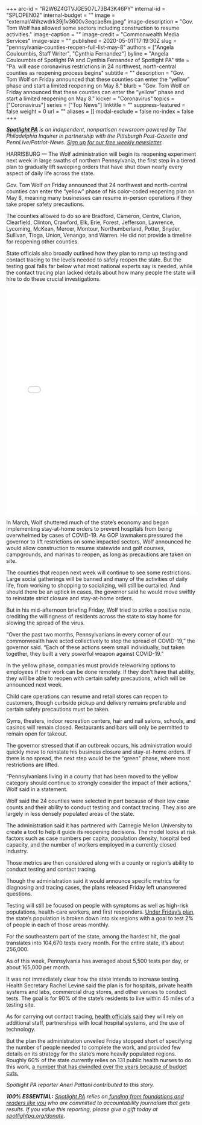+++
arc-id = "R2W6Z4GTVJGE5O7L73B43K46PY"
internal-id = "SPLOPEN02"
internal-budget = ""
image = "external/4hhzwdrk39j1v3600v3eqcae8m.jpeg"
image-description = "Gov. Tom Wolf has allowed some sectors including construction to resume activities."
image-caption = ""
image-credit = "Commonwealth Media Services"
image-size = ""
published = 2020-05-01T17:19:30Z
slug = "pennsylvania-counties-reopen-full-list-may-8"
authors = ["Angela Couloumbis, Staff Writer", "Cynthia Fernandez"]
byline = "Angela Couloumbis of Spotlight PA and Cynthia Fernandez of Spotlight PA"
title = "Pa. will ease coronavirus restrictions in 24 northwest, north-central counties as reopening process begins"
subtitle = ""
description = "Gov. Tom Wolf on Friday announced that these counties can enter the “yellow” phase and start a limited reopening on May 8."
blurb = "Gov. Tom Wolf on Friday announced that these counties can enter the “yellow” phase and start a limited reopening on May 8."
kicker = "Coronavirus"
topics = ["Coronavirus"]
series = ["Top News"]
linktitle = ""
suppress-featured = false
weight = 0
url = ""
aliases = []
modal-exclude = false
no-index = false
+++

<a href="https://www.spotlightpa.org/"><i><b>Spotlight PA</b></i></a><i> is an independent, nonpartisan newsroom powered by The Philadelphia Inquirer in partnership with the Pittsburgh Post-Gazette and PennLive/Patriot-News. </i><a href="https://www.spotlightpa.org/newsletters"><i>Sign up for our free weekly newsletter</i></a><i>.</i>

HARRISBURG — The Wolf administration will begin its reopening experiment next week in large swaths of northern Pennsylvania, the first step in a tiered plan to gradually lift sweeping orders that have shut down nearly every aspect of daily life across the state.

Gov. Tom Wolf on Friday announced that 24 northwest and north-central counties can enter the “yellow” phase of his color-coded reopening plan on May 8, meaning many businesses can resume in-person operations if they take proper safety precautions. 

The counties allowed to do so are Bradford, Cameron, Centre, Clarion, Clearfield, Clinton, Crawford, Elk, Erie, Forest, Jefferson, Lawrence, Lycoming, McKean, Mercer, Montour, Northumberland, Potter, Snyder, Sullivan, Tioga, Union, Venango, and Warren. He did not provide a timeline for reopening other counties.

State officials also broadly outlined how they plan to ramp up testing and contact tracing to the levels needed to safely reopen the state. But the testing goal falls far below what most national experts say is needed, while the contact tracing plan lacked details about how many people the state will hire to do these crucial investigations.

<iframe title="Pennsylvania Begins to Reopen" aria-label="USA pennsylvania counties choropleth map" id="datawrapper-chart-ua5rg" src="//datawrapper.dwcdn.net/ua5rg/2/" scrolling="no" frameborder="0" style="width: 0; min-width: 100% !important; border: none;" height="600"></iframe><script type="text/javascript">!function(){"use strict";window.addEventListener("message",function(a){if(void 0!==a.data["datawrapper-height"])for(var e in a.data["datawrapper-height"]){var t=document.getElementById("datawrapper-chart-"+e)||document.querySelector("iframe[src*='"+e+"']");t&&(t.style.height=a.data["datawrapper-height"][e]+"px")}})}();
</script>

In March, Wolf shuttered much of the state’s economy and began implementing stay-at-home orders to prevent hospitals from being overwhelmed by cases of COVID-19. As GOP lawmakers pressured the governor to lift restrictions on some impacted sectors, Wolf announced he would allow construction to resume statewide and golf courses, campgrounds, and marinas to reopen, as long as precautions are taken on site.

The counties that reopen next week will continue to see some restrictions. Large social gatherings will be banned and many of the activities of daily life, from working to shopping to socializing, will still be curtailed. And should there be an uptick in cases, the governor said he would move swiftly to reinstate strict closure and stay-at-home orders.

But in his mid-afternoon briefing Friday, Wolf tried to strike a positive note, crediting the willingness of residents across the state to stay home for slowing the spread of the virus.

“Over the past two months, Pennsylvanians in every corner of our commonwealth have acted collectively to stop the spread of COVID-19,” the governor said. “Each of these actions seem small individually, but taken together, they built a very powerful weapon against COVID-19."

In the yellow phase, companies must provide teleworking options to employees if their work can be done remotely. If they don’t have that ability, they will be able to reopen with certain safety precautions, which will be announced next week.

Child care operations can resume and retail stores can reopen to customers, though curbside pickup and delivery remains preferable and certain safety precautions must be taken.

<script src="https://www.spotlightpa.org/embed.js" async></script><div data-spl-embed-version="1" data-spl-src="https://www.spotlightpa.org/embeds/donate/"></div>


Gyms, theaters, indoor recreation centers, hair and nail salons, schools, and casinos will remain closed. Restaurants and bars will only be permitted to remain open for takeout.

The governor stressed that if an outbreak occurs, his administration would quickly move to reinstate his business closure and stay-at-home orders. If there is no spread, the next step would be the “green" phase, where most restrictions are lifted.

“Pennsylvanians living in a county that has been moved to the yellow category should continue to strongly consider the impact of their actions,” Wolf said in a statement.

Wolf said the 24 counties were selected in part because of their low case counts and their ability to conduct testing and contact tracing. They also are largely in less densely populated areas of the state.

The administration said it has partnered with Carnegie Mellon University to create a tool to help it guide its reopening decisions. The model looks at risk factors such as case numbers per capita, population density, hospital bed capacity, and the number of workers employed in a currently closed industry.

Those metrics are then considered along with a county or region’s ability to conduct testing and contact tracing.

<script src="https://www.spotlightpa.org/embed.js" async></script><div data-spl-embed-version="1" data-spl-src="https://www.spotlightpa.org/embeds/newsletter/"></div>

Though the administration said it would announce specific metrics for diagnosing and tracing cases, the plans released Friday left unanswered questions.

Testing will still be focused on people with symptoms as well as high-risk populations, health-care workers, and first responders. <a href="https://www.spotlightpa.org/news/2020/05/pennsylvania-coronavirus-testing-benchmark-capacity/" target="_blank">Under Friday’s plan</a>, the state’s population is broken down into six regions with a goal to test 2% of people in each of those areas monthly.

For the southeastern part of the state, among the hardest hit, the goal translates into 104,670 tests every month. For the entire state, it’s about 256,000.

As of this week, Pennsylvania has averaged about 5,500 tests per day, or about 165,000 per month.

It was not immediately clear how the state intends to increase testing. Health Secretary Rachel Levine said the plan is for hospitals, private health systems and labs, commercial drug stores, and other venues to conduct tests. The goal is for 90% of the state’s residents to live within 45 miles of a testing site.

As for carrying out contact tracing, <a href="https://www.spotlightpa.org/news/2020/05/pennsylvania-coronavirus-contact-tracing-plan-disease-tracking/" target="_blank">health officials said</a> they will rely on additional staff, partnerships with local hospital systems, and the use of technology.

But the plan the administration unveiled Friday stopped short of specifying the number of people needed to complete the work, and provided few details on its strategy for the state’s more heavily populated regions. Roughly 60% of the state currently relies on 131 public health nurses to do this work, <a href="https://www.spotlightpa.org/news/2020/04/pennsylvania-coronavirus-investigation-contact-tracing-nurses-budget-cuts/" target="_blank">a number that has dwindled over the years because of budget cuts. </a>

<i>Spotlight PA reporter Aneri Pattani contributed to this story.</i>

<i><b>100% ESSENTIAL:</b></i> <a href="https://www.spotlightpa.org/"><i>Spotlight PA</i></a><i> relies on</i><a href="https://www.spotlightpa.org/support"><i> funding from foundations and readers like you</i></a><i> who are committed to accountability journalism that gets results. If you value this reporting, please give a gift today at </i><a href="https://www.spotlightpa.org/donate"><i>spotlightpa.org/donate</i></a><i>.</i>

<script src="https://www.spotlightpa.org/embed.js" async></script><div data-spl-embed-version="1" data-spl-src="https://www.spotlightpa.org/embeds/tips/?tip_text=Do%20you%20have%20a%20tip%20about%20%3Cb%3Ehow%20Pa.'s%20government%20is%20responding%20to%20the%20coronavirus%3C%2Fb%3E%3F%20Tell%20us."></div>

